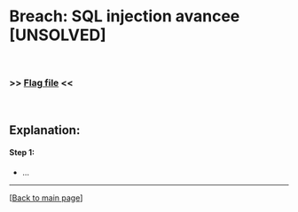# Breach: SQL injection avancee [UNSOLVED]


<br>

### >> [Flag file](../flag) <<

<br>


## Explanation:


#### Step 1:

- ...


---

[[Back to main page](/#darkly)]
